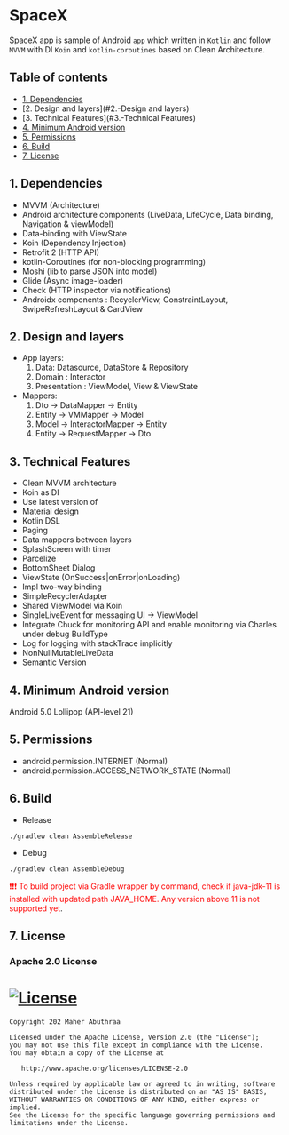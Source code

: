 # SpaceX

SpaceX app is sample of Android `app` which written in `Kotlin` and follow `MVVM` with DI `Koin`
and `kotlin-coroutines` based on Clean Architecture.

## Table of contents

* [1. Dependencies](#1.-Dependencies)
* [2. Design and layers](#2.-Design and layers)
* [3. Technical Features](#3.-Technical Features)
* [4. Minimum Android version](#4.-Minimum-Android-version)
* [5. Permissions](#5.-Permissions)
* [6. Build](#6.-Build)
* [7. License](#7.-License)

## 1. Dependencies

- MVVM (Architecture)
- Android architecture components (LiveData, LifeCycle, Data binding, Navigation & viewModel)
- Data-binding with ViewState
- Koin (Dependency Injection)
- Retrofit 2 (HTTP API)
- kotlin-Coroutines (for non-blocking programming)
- Moshi (lib to parse JSON into model)
- Glide (Async image-loader)
- Check (HTTP inspector via notifications)
- Androidx components : RecyclerView, ConstraintLayout, SwipeRefreshLayout & CardView

## 2. Design and layers

* App layers:
    1. Data: Datasource, DataStore & Repository
    2. Domain : Interactor
    3. Presentation : ViewModel, View & ViewState
* Mappers:
    1. Dto -> DataMapper -> Entity
    2. Entity -> VMMapper -> Model
    3. Model -> InteractorMapper -> Entity
    4. Entity -> RequestMapper -> Dto

## 3. Technical Features

* Clean MVVM architecture
* Koin as DI
* Use latest version of
* Material design
* Kotlin DSL
* Paging
* Data mappers between layers
* SplashScreen with timer
* Parcelize
* BottomSheet Dialog
* ViewState (OnSuccess|onError|onLoading)
* Impl two-way binding
* SimpleRecyclerAdapter
* Shared ViewModel via Koin
* SingleLiveEvent for messaging UI -> ViewModel
* Integrate Chuck for monitoring API and enable monitoring via Charles under debug BuildType
* Log for logging with stackTrace implicitly
* NonNullMutableLiveData
* Semantic Version

## 4. Minimum Android version

Android 5.0 Lollipop (API-level 21)

## 5. Permissions

- android.permission.INTERNET (Normal)
- android.permission.ACCESS_NETWORK_STATE (Normal)

## 6. Build

- Release

```
./gradlew clean AssembleRelease
```

- Debug

```
./gradlew clean AssembleDebug
```
<span style='color:red'>❗❗❗ To build project via Gradle wrapper by command, check if java-jdk-11 is
installed with updated path JAVA_HOME. Any version above 11 is not supported yet</span>.

## 7. License

### Apache 2.0 License

[![License](https://img.shields.io/badge/License-Apache%202.0-yellowgreen.svg)](https://opensource.org/licenses/Apache-2.0)
=======

    Copyright 202 Maher Abuthraa

    Licensed under the Apache License, Version 2.0 (the "License");
    you may not use this file except in compliance with the License.
    You may obtain a copy of the License at

       http://www.apache.org/licenses/LICENSE-2.0

    Unless required by applicable law or agreed to in writing, software
    distributed under the License is distributed on an "AS IS" BASIS,
    WITHOUT WARRANTIES OR CONDITIONS OF ANY KIND, either express or implied.
    See the License for the specific language governing permissions and
    limitations under the License. 


